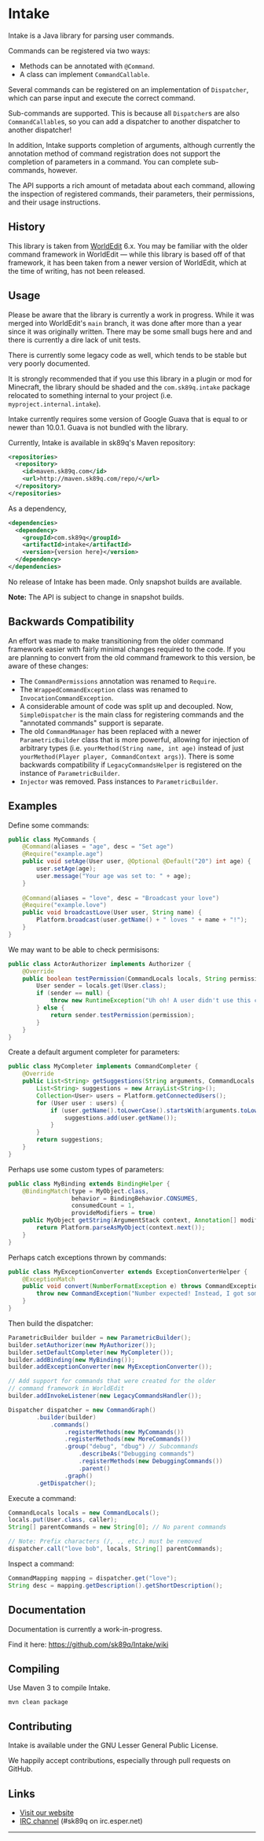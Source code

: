 Intake
======

Intake is a Java library for parsing user commands.

Commands can be registered via two ways:

* Methods can be annotated with `@Command`.
* A class can implement `CommandCallable`.

Several commands can be registered on an implementation of `Dispatcher`, which
can parse input and execute the correct command.

Sub-commands are supported. This is because all `Dispatcher`s are also
`CommandCallable`s, so you can add a dispatcher to another dispatcher to another
dispatcher!

In addition, Intake supports completion of arguments, although currently the
annotation method of command registration does not support the completion of
parameters in a command. You can complete sub-commands, however.

The API supports a rich amount of metadata about each command, allowing the
inspection of registered commands, their parameters, their permissions, and
their usage instructions.

History
-------

This library is taken from [WorldEdit](https://github.com/sk89q/worldedit) 6.x.
You may be familiar with the older command framework in WorldEdit — while this
library is based off of that framework, it has been taken from a newer version of
WorldEdit, which at the time of writing, has not been released.

Usage
-----

Please be aware that the library is currently a work in progress. While it was
merged into WorldEdit's `main` branch, it was done after more than a year
since it was originally written. There may be some small bugs here and
and there is currently a dire lack of unit tests.

There is currently some legacy code as well, which tends to be stable but very
poorly documented.

It is strongly recommended that if you use this library in a plugin or mod
for Minecraft, the library should be shaded and the `com.sk89q.intake` package
relocated to something internal to your project (i.e. `myproject.internal.intake`).

Intake currently requires some version of Google Guava that is equal to or
newer than 10.0.1. Guava is not bundled with the library.

Currently, Intake is available in sk89q's Maven repository:

```xml
<repositories>
  <repository>
    <id>maven.sk89q.com</id>
    <url>http://maven.sk89q.com/repo/</url>
  </repository>
</repositories>
```

As a dependency,

```xml
<dependencies>
  <dependency>
    <groupId>com.sk89q</groupId>
    <artifactId>intake</artifactId>
    <version>{version here}</version>
  </dependency>
</dependencies>
```

No release of Intake has been made. Only snapshot builds are available.

**Note:** The API is subject to change in snapshot builds.

Backwards Compatibility
-----------------------

An effort was made to make transitioning from the older command framework easier
with fairly minimal changes required to the code. If you are planning to convert
from the old command framework to this version, be aware of these changes:

* The `CommandPermissions` annotation was renamed to `Require`.
* The `WrappedCommandException` class was renamed to `InvocationCommandException`.
* A considerable amount of code was split up and decoupled. Now, `SimpleDispatcher`
  is the main class for registering commands and the "annotated commands" support
  is separate.
* The old `CommandManager` has been replaced with a newer `ParametricBuilder`
  class that is more powerful, allowing for injection of arbitrary types
  (i.e. `yourMethod(String name, int age)` instead of just
  `yourMethod(Player player, CommandContext args)`). There is some
  backwards compatibility if `LegacyCommandsHelper` is registered
  on the instance of `ParametricBuilder`.
* `Injector` was removed. Pass instances to `ParametricBuilder`.

Examples
--------

Define some commands:

```java
public class MyCommands {
    @Command(aliases = "age", desc = "Set age")
    @Require("example.age")
    public void setAge(User user, @Optional @Default("20") int age) {
        user.setAge(age);
        user.message("Your age was set to: " + age);
    }
    
    @Command(aliases = "love", desc = "Broadcast your love")
    @Require("example.love")
    public void broadcastLove(User user, String name) {
        Platform.broadcast(user.getName() + " loves " + name + "!");
    }
}
```

We may want to be able to check permisisons:

```java
public class ActorAuthorizer implements Authorizer {
    @Override
    public boolean testPermission(CommandLocals locals, String permission) {
        User sender = locals.get(User.class);
        if (sender == null) {
            throw new RuntimeException("Uh oh! A user didn't use this command.");
        } else {
            return sender.testPermission(permission);
        }
    }
}
```

Create a default argument completer for parameters:

```java
public class MyCompleter implements CommandCompleter {
    @Override
    public List<String> getSuggestions(String arguments, CommandLocals locals) {
        List<String> suggestions = new ArrayList<String>();
        Collection<User> users = Platform.getConnectedUsers();
        for (User user : users) {
            if (user.getName().toLowerCase().startsWith(arguments.toLowerCase().trim())) {
                suggestions.add(user.getName());
            }
        }
        return suggestions;
    }
}
```

Perhaps use some custom types of parameters:

```java
public class MyBinding extends BindingHelper {
    @BindingMatch(type = MyObject.class,
                  behavior = BindingBehavior.CONSUMES,
                  consumedCount = 1,
                  provideModifiers = true)
    public MyObject getString(ArgumentStack context, Annotation[] modifiers) {
        return Platform.parseAsMyObject(context.next());
    }
}
```

Perhaps catch exceptions thrown by commands:

```java
public class MyExceptionConverter extends ExceptionConverterHelper {
    @ExceptionMatch
    public void convert(NumberFormatException e) throws CommandException {
        throw new CommandException("Number expected! Instead, I got something else.");
    }
}
```

Then build the dispatcher:

```java
ParametricBuilder builder = new ParametricBuilder();
builder.setAuthorizer(new MyAuthorizer());
builder.setDefaultCompleter(new MyCompleter());
builder.addBinding(new MyBinding());
builder.addExceptionConverter(new MyExceptionConverter());

// Add support for commands that were created for the older
// command framework in WorldEdit
builder.addInvokeListener(new LegacyCommandsHandler());

Dispatcher dispatcher = new CommandGraph()
        .builder(builder)
            .commands()
                .registerMethods(new MyCommands())
                .registerMethods(new MoreCommands())
                .group("debug", "dbug") // Subcommands
                    .describeAs("Debugging commands")
                    .registerMethods(new DebuggingCommands())
                    .parent()
                .graph()
        .getDispatcher();
```

Execute a command:

```java
CommandLocals locals = new CommandLocals();
locals.put(User.class, caller);
String[] parentCommands = new String[0]; // No parent commands

// Note: Prefix characters (/, ., etc.) must be removed
dispatcher.call("love bob", locals, String[] parentCommands);
```

Inspect a command:

```java
CommandMapping mapping = dispatcher.get("love");
String desc = mapping.getDescription().getShortDescription();
```

Documentation
-------------

Documentation is currently a work-in-progress.

Find it here: https://github.com/sk89q/Intake/wiki


Compiling
---------

Use Maven 3 to compile Intake.

    mvn clean package

Contributing
------------

Intake is available under the GNU Lesser General Public License.

We happily accept contributions, especially through pull requests on GitHub.

Links
-----

* [Visit our website](http://www.enginehub.org/)
* [IRC channel](http://skq.me/irc/irc.esper.net/sk89q/) (#sk89q on irc.esper.net)


----------
